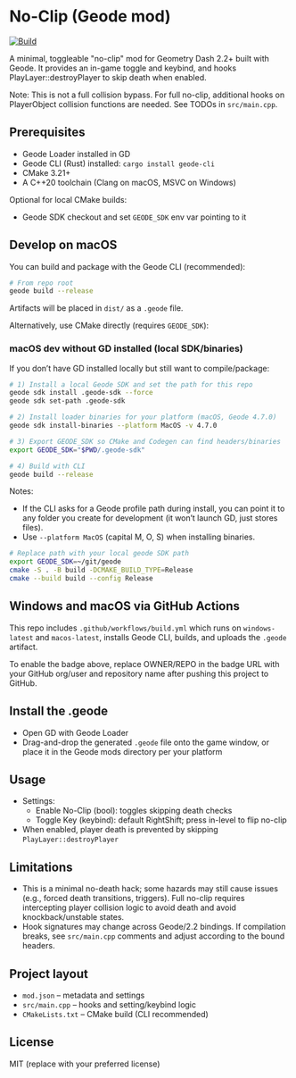 # No-Clip (Geode mod)

[![Build](https://github.com/Fail-Safe/gd-no-clip/actions/workflows/build.yml/badge.svg)](https://github.com/Fail-Safe/gd-no-clip/actions/workflows/build.yml)

A minimal, toggleable "no-clip" mod for Geometry Dash 2.2+ built with Geode.
It provides an in-game toggle and keybind, and hooks PlayLayer::destroyPlayer to
skip death when enabled.

Note: This is not a full collision bypass. For full no-clip, additional hooks on
PlayerObject collision functions are needed. See TODOs in `src/main.cpp`.

## Prerequisites
- Geode Loader installed in GD
- Geode CLI (Rust) installed: `cargo install geode-cli`
- CMake 3.21+
- A C++20 toolchain (Clang on macOS, MSVC on Windows)

Optional for local CMake builds:
- Geode SDK checkout and set `GEODE_SDK` env var pointing to it

## Develop on macOS
You can build and package with the Geode CLI (recommended):

```sh
# From repo root
geode build --release
```

Artifacts will be placed in `dist/` as a `.geode` file.

Alternatively, use CMake directly (requires `GEODE_SDK`):
### macOS dev without GD installed (local SDK/binaries)
If you don’t have GD installed locally but still want to compile/package:

```sh
# 1) Install a local Geode SDK and set the path for this repo
geode sdk install .geode-sdk --force
geode sdk set-path .geode-sdk

# 2) Install loader binaries for your platform (macOS, Geode 4.7.0)
geode sdk install-binaries --platform MacOS -v 4.7.0

# 3) Export GEODE_SDK so CMake and Codegen can find headers/binaries
export GEODE_SDK="$PWD/.geode-sdk"

# 4) Build with CLI
geode build --release
```

Notes:
- If the CLI asks for a Geode profile path during install, you can point it to any folder you create for development (it won’t launch GD, just stores files).
- Use `--platform MacOS` (capital M, O, S) when installing binaries.


```sh
# Replace path with your local geode SDK path
export GEODE_SDK=~/git/geode
cmake -S . -B build -DCMAKE_BUILD_TYPE=Release
cmake --build build --config Release
```

## Windows and macOS via GitHub Actions
This repo includes `.github/workflows/build.yml` which runs on `windows-latest` and
`macos-latest`, installs Geode CLI, builds, and uploads the `.geode` artifact.

To enable the badge above, replace OWNER/REPO in the badge URL with your GitHub org/user and repository name after pushing this project to GitHub.

## Install the .geode
- Open GD with Geode Loader
- Drag-and-drop the generated `.geode` file onto the game window, or place it in
  the Geode mods directory per your platform

## Usage
- Settings:
  - Enable No-Clip (bool): toggles skipping death checks
  - Toggle Key (keybind): default RightShift; press in-level to flip no-clip
- When enabled, player death is prevented by skipping `PlayLayer::destroyPlayer`

## Limitations
- This is a minimal no-death hack; some hazards may still cause issues (e.g.,
  forced death transitions, triggers). Full no-clip requires intercepting player
  collision logic to avoid death and avoid knockback/unstable states.
- Hook signatures may change across Geode/2.2 bindings. If compilation breaks,
  see `src/main.cpp` comments and adjust according to the bound headers.

## Project layout
- `mod.json` – metadata and settings
- `src/main.cpp` – hooks and setting/keybind logic
- `CMakeLists.txt` – CMake build (CLI recommended)

## License
MIT (replace with your preferred license)
